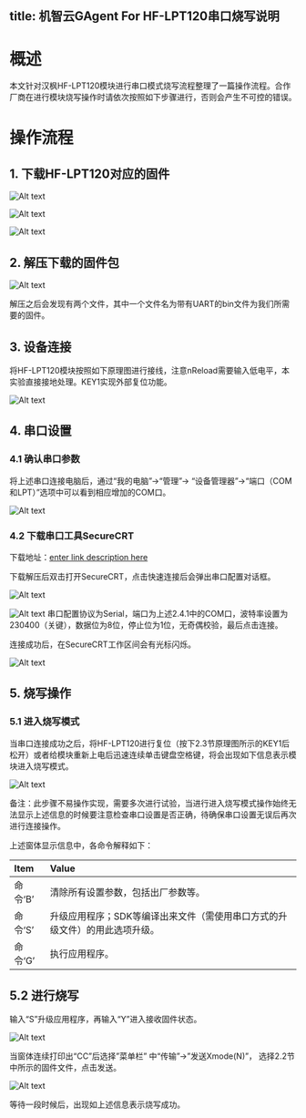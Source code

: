 title: 机智云GAgent For HF-LPT120串口烧写说明
---
# 概述
本文针对汉枫HF-LPT120模块进行串口模式烧写流程整理了一篇操作流程。合作厂商在进行模块烧写操作时请依次按照如下步骤进行，否则会产生不可控的错误。
# 操作流程
## 1. 下载HF-LPT120对应的固件
![Alt text](/assets/zh-cn/deviceDev/debug/LPT120/1478163715295.png)

![Alt text](/assets/zh-cn/deviceDev/debug/LPT120/1478163733840.png)

![Alt text](/assets/zh-cn/deviceDev/debug/LPT120/1478163741428.png)

## 2. 解压下载的固件包
![Alt text](/assets/zh-cn/deviceDev/debug/LPT120/1478163761441.png)

解压之后会发现有两个文件，其中一个文件名为带有UART的bin文件为我们所需要的固件。
## 3. 设备连接
将HF-LPT120模块按照如下原理图进行接线，注意nReload需要输入低电平，本实验直接接地处理。KEY1实现外部复位功能。

![Alt text](/assets/zh-cn/deviceDev/debug/LPT120/1478163793408.png)

## 4. 串口设置
### 4.1 确认串口参数
将上述串口连接电脑后，通过“我的电脑”->“管理”-> “设备管理器”->“端口（COM 和LPT）”选项中可以看到相应增加的COM口。

![Alt text](/assets/zh-cn/deviceDev/debug/LPT120/1478163856608.png)

### 4.2 下载串口工具SecureCRT
下载地址：[enter link description here](http://pan.baidu.com/s/1dECLxYD)

下载解压后双击打开SecureCRT，点击快速连接后会弹出串口配置对话框。

![Alt text](/assets/zh-cn/deviceDev/debug/LPT120/1478163916270.png)

![Alt text](/assets/zh-cn/deviceDev/debug/LPT120/1478163920726.png)
串口配置协议为Serial，端口为上述2.4.1中的COM口，波特率设置为230400（关键），数据位为8位，停止位为1位，无奇偶校验，最后点击连接。

连接成功后，在SecureCRT工作区间会有光标闪烁。

![Alt text](/assets/zh-cn/deviceDev/debug/LPT120/1478163932857.png)
## 5. 烧写操作
### 5.1 进入烧写模式
当串口连接成功之后，将HF-LPT120进行复位（按下2.3节原理图所示的KEY1后松开）或者给模块重新上电后迅速连续单击键盘空格键，将会出现如下信息表示模块进入烧写模式。

![Alt text](/assets/zh-cn/deviceDev/debug/LPT120/1478164005874.png)

备注：此步骤不易操作实现，需要多次进行试验，当进行进入烧写模式操作始终无法显示上述信息的时候要注意检查串口设置是否正确，待确保串口设置无误后再次进行连接操作。

上述窗体显示信息中，各命令解释如下： 

| Item      |    Value |
| :-------- |:--------|
|命令‘B’	|清除所有设置参数，包括出厂参数等。|
|命令‘S’	|升级应用程序；SDK等编译出来文件（需使用串口方式的升级文件）的用此选项升级。|
|命令‘G’|	执行应用程序。|
## 5.2 进行烧写
输入“S”升级应用程序，再输入“Y”进入接收固件状态。

![Alt text](/assets/zh-cn/deviceDev/debug/LPT120/1478165660958.png)

当窗体连续打印出“CC”后选择”菜单栏” 中“传输”->”发送Xmode(N)”， 选择2.2节中所示的固件文件，点击发送。

![Alt text](/assets/zh-cn/deviceDev/debug/LPT120/1478165672229.png)

等待一段时候后，出现如上述信息表示烧写成功。


